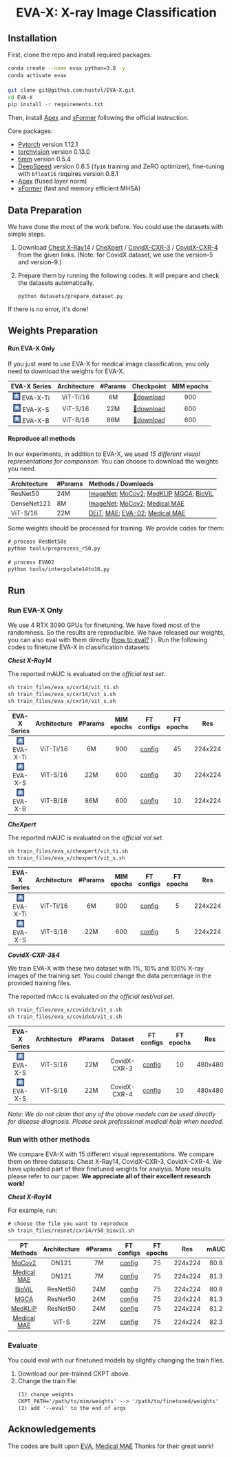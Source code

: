 <h1 align="center">EVA-X: X-ray Image Classification</h1>

## Installation

First, clone the repo and install required packages:
```bash
conda create --name evax python=3.8 -y
conda activate evax

git clone git@github.com:hustvl/EVA-X.git
cd EVA-X
pip install -r requirements.txt
```

Then, install [Apex](https://github.com/NVIDIA/apex#linux) and [xFormer](https://github.com/facebookresearch/xformers#installing-xformers) following the official instruction.


Core packages:
- [Pytorch](https://pytorch.org/) version 1.12.1
- [torchvision](https://pytorch.org/vision/stable/index.html) version 0.13.0
- [timm](https://github.com/rwightman/pytorch-image-models) version 0.5.4
- [DeepSpeed](https://github.com/microsoft/DeepSpeed) version 0.6.5 (`fp16` training and ZeRO optimizer), fine-tuning with `bfloat16` requires version 0.8.1
- [Apex](https://github.com/NVIDIA/apex) (fused layer norm)
- [xFormer](https://github.com/facebookresearch/xformers) (fast and memory efficient MHSA)

## Data Preparation

We have done the most of the work before. You could use the datasets with simple steps.

1. Download [Chest X-Ray14](https://www.kaggle.com/datasets/nih-chest-xrays/data) / [CheXpert](https://www.kaggle.com/datasets/willarevalo/chexpert-v10-small) / [CovidX-CXR-3](https://www.kaggle.com/datasets/andyczhao/covidx-cxr2/versions/5) /  [CovidX-CXR-4](https://www.kaggle.com/datasets/andyczhao/covidx-cxr2) from the given links. (Note: for CovidX dataset, we use the version-5 and version-9.)

2. Prepare them by running the following codes. It will prepare and check the datasets automatically.
   ```
   python datasets/prepare_dataset.py
   ```
If there is no error, it's done!

## Weights Preparation

#### Run EVA-X Only

If you just want to use EVA-X for medical image classification, you only need to download the weights for EVA-X.

| EVA-X Series | Architecture | #Params | Checkpoint | MIM epochs |
|:------------:|:------------:|:-------:|:----------:|:----------:|
| <img src="figs/x-ray-logo.png" width="18"> EVA-X-Ti    |  ViT-Ti/16   | 6M      |  [🤗download](https://huggingface.co/MapleF/eva_x/blob/main/eva_x_tiny_patch16_merged520k_mim.pt)| 900 |
| <img src="figs/x-ray-logo.png" width="18"> EVA-X-S    |  ViT-S/16   | 22M      |  [🤗download](https://huggingface.co/MapleF/eva_x/blob/main/eva_x_small_patch16_merged520k_mim.pt)| 600 |
| <img src="figs/x-ray-logo.png" width="18"> EVA-X-B    |  ViT-B/16   | 86M      |  [🤗download](https://huggingface.co/MapleF/eva_x/blob/main/eva_x_base_patch16_merged520k_mim.pt)| 600 |

#### Reproduce all methods

In our experiments, in addition to EVA-X, we *used 15 different visual representations for comparison*. You can choose to download the weights you need.

| Architecture | #Params | Methods / Downloads |
|:------------|:-------|:----------|
 ResNet50 | 24M |[ImageNet](https://download.pytorch.org/models/resnet50-19c8e357.pth); [MoCov2](https://drive.google.com/file/d/1GVSc3TOEhItliMToyY8Z4oHW_Kxf8cRj/view?usp=share_link); [MedKLIP](https://github.com/MediaBrain-SJTU/MedKLIP) [MGCA](https://github.com/HKU-MedAI/MGCA); [BioViL](https://huggingface.co/microsoft/BiomedVLP-CXR-BERT-specialized/tree/main)|
| DenseNet121 | 8M | [ImageNet](https://download.pytorch.org/models/densenet121-a639ec97.pth);  [MoCov2](https://drive.google.com/file/d/1idLcwL4C0eSGoLc5PI4ZWHzNLq_mJY-g/view?usp=share_link); [Medical MAE](https://drive.google.com/file/d/1f5KePD48QmHua7C5HBUV3i0PqNPkgmqj/view?usp=share_link) |
| ViT-S/16 | 22M |[DEiT](https://dl.fbaipublicfiles.com/deit/deit_small_patch16_224-cd65a155.pth); [MAE](https://drive.google.com/file/d/1QeAIWJWuNcccF09502xcnQ_2tbc2jRQG/view?usp=share_link); [EVA-02](https://huggingface.co/Yuxin-CV/EVA-02/blob/main/eva02/pt/eva02_S_pt_in21k_p14.pt); [Medical MAE](https://drive.google.com/file/d/1Yok1RemqP27iKJ5BUuoHhLRBB1GycITx/view?usp=share_link)|

Some weights should be processed for training. We provide codes for them:

```
# process ResNet50s
python tools/preprocess_r50.py

# process EVA02
python tools/interpolate14to16.py
```


## Run

### Run EVA-X Only

We use 4 RTX 3090 GPUs for finetuning. We have fixed most of the randomness. So the results are reproducible. We have released our weights, you can also eval with them directly ([how to eval?](#evaluate) ) . Run the following codes to finetune EVA-X in classification datasets:

***Chest X-Ray14***

The reported mAUC is evaluated on the *official test set*.

```
sh train_files/eva_x/cxr14/vit_ti.sh
sh train_files/eva_x/cxr14/vit_s.sh
sh train_files/eva_x/cxr14/vit_s.sh
```

| EVA-X Series | Architecture | #Params |  MIM epochs | FT configs | FT epochs | Res | mAUC |Checkpoint |
|:------------:|:------------:|:-------:|:----------:|:----------:|:----------:|:----------:|:----------:|:----------:|
| <img src="figs/x-ray-logo.png" width="18"> EVA-X-Ti    |  ViT-Ti/16   | 6M     | 900 | [config](train_files/eva_x/cxr14/vit_ti.sh) | 45  | 224x224  | 82.4 |[🤗download](https://huggingface.co/MapleF/eva_x/blob/main/eva_x_tiny_patch16_merged520k_mim_cxr14_ft.pth) |
| <img src="figs/x-ray-logo.png" width="18"> EVA-X-S    |  ViT-S/16   | 22M     | 600 | [config](train_files/eva_x/cxr14/vit_s.sh) | 30  | 224x224  | 83.3 |[🤗download](https://huggingface.co/MapleF/eva_x/blob/main/eva_x_small_patch16_merged520k_mim_cxr14_ft.pth) |
| <img src="figs/x-ray-logo.png" width="18"> EVA-X-B    |  ViT-B/16   | 86M     | 600 | [config](train_files/eva_x/cxr14/vit_b.sh) | 10  | 224x224  | 83.5 |[🤗download](https://huggingface.co/MapleF/eva_x/blob/main/eva_x_base_patch16_merged520k_mim_cxr14_ft.pth) |

***CheXpert***

The reported mAUC is evaluated on the *official val set*.

```
sh train_files/eva_x/chexpert/vit_ti.sh
sh train_files/eva_x/chexpert/vit_s.sh
```

| EVA-X Series | Architecture | #Params |  MIM epochs | FT configs | FT epochs | Res | mAUC |Checkpoint |
|:------------:|:------------:|:-------:|:----------:|:----------:|:----------:|:----------:|:----------:|:----------:|
| <img src="figs/x-ray-logo.png" width="18"> EVA-X-Ti    |  ViT-Ti/16   | 6M     | 900 | [config](train_files/eva_x/chexpert/vit_ti.sh) | 5  | 224x224  | 89.6 |[🤗download](https://huggingface.co/MapleF/eva_x/blob/main/eva_x_tiny_patch16_mrerged520k_mim_chexpert_ft.pth) |
| <img src="figs/x-ray-logo.png" width="18"> EVA-X-S    |  ViT-S/16   | 22M     | 600 | [config](train_files/eva_x/chexpert/vit_s.sh) | 5  | 224x224  | 90.1 |[🤗download](https://huggingface.co/MapleF/eva_x/blob/main/eva_x_small_patch16_merged520k_mim_chexpert_ft.pth) |

***CovidX-CXR-3&4***

We train EVA-X with these two dataset with 1%, 10% and 100% X-ray images of the training set. You could change the data percentage in the provided training files.

The reported mAcc is evaluated *on the official test/val set*.
```
sh train_files/eva_x/covidx3/vit_s.sh
sh train_files/eva_x/covidx4/vit_s.sh
```

| EVA-X Series | Architecture | #Params |  Dataset | FT configs | FT epochs | Res | mAcc |Checkpoint |
|:------------:|:------------:|:-------:|:----------:|:----------:|:----------:|:----------:|:----------:|:----------:|
| <img src="figs/x-ray-logo.png" width="18"> EVA-X-S    |  ViT-S/16   | 22M     | CovidX-CXR-3 | [config](train_files/eva_x/covidx3/vit_s.sh) | 10  | 480x480  | 97.5 |[🤗download](https://huggingface.co/MapleF/eva_x/blob/main/eva_x_small_patch16_merged520k_mim_covidx3_ft.pth) |
| <img src="figs/x-ray-logo.png" width="18"> EVA-X-S    |  ViT-S/16   | 22M     | CovidX-CXR-4 | [config](train_files/eva_x/covidx4/vit_s.sh) | 10  | 480x480  | 96.0 |[🤗download](https://huggingface.co/MapleF/eva_x/blob/main/eva_x_small_patch16_merged520k_mim_covidx4_ft.pth) |

*Note*: *We do not claim that any of the above models can be used directly for disease diagnosis. Please seek professional medical help when needed.*

### Run with other methods

We compare EVA-X with 15 different visual representations. We compare them on three datasets: Chest X-Ray14, CovidX-CXR-3, CovidX-CXR-4. We have uploaded part of their finetuned weights for analysis. More results please refer to our paper. **We appreciate all of their excellent research work!**

***Chest X-Ray14***

For example, run:
```
# choose the file you want to reproduce
sh train_files/resnet/cxr14/r50_biovil.sh
```

| PT Methods | Architecture | #Params | FT configs | FT epochs | Res | mAUC |Checkpoint |
|:------------:|:------------:|:-------:|:----------:|:----------:|:----------:|:----------:|:----------:|
| [MoCov2](https://arxiv.org/abs/2003.04297)    |  DN121   | 7M  | [config](train_files/dn121/cxr14/dn121_mocov2_mae_cxr14.sh) | 75  | 224x224  | 80.8 |[🤗download](https://huggingface.co/MapleF/eva_x/blob/main/densenet121_mocov2_pt_cxr14_ft.pth) |
| [Medical MAE](https://arxiv.org/abs/2210.12843)    |  DN121   | 7M  | [config](train_files/dn121/cxr14/dn121_medical_mae_cxr14.sh) | 75  | 224x224  | 81.3 |[🤗download](https://huggingface.co/MapleF/eva_x/blob/main/densenet121_medical_mae_pt_cxr14_ft.pth) |
| [BioViL](https://arxiv.org/abs/2204.09817)    |  ResNet50   | 24M  | [config](train_files/resnet/cxr14/r50_biovil.sh) | 75  | 224x224  | 80.8 |[🤗download](https://huggingface.co/MapleF/eva_x/blob/main/resnet50_biovil_pt_cxr14_ft.pth) |
| [MGCA](https://arxiv.org/abs/2210.06044)    |  ResNet50   | 24M  | [config](train_files/resnet/cxr14/r50_mgca.sh) | 75  | 224x224  | 81.3 |[🤗download](https://huggingface.co/MapleF/eva_x/blob/main/resnet50_mgca_pt_cxr14_ft.pth) |
| [MedKLIP](https://arxiv.org/abs/2301.02228)    |  ResNet50   | 24M  | [config](train_files/resnet/cxr14/r50_medklip.sh) | 75  | 224x224  | 81.2 |[🤗download](https://huggingface.co/MapleF/eva_x/blob/main/resnet50_medklip_pt_cxr14_ft.pth) |
| [Medical MAE](https://arxiv.org/abs/2210.12843)    |  ViT-S   | 22M  | [config](train_files/vit/cxr14/vit_s_medical_mae_cxr14.sh) | 75  | 224x224  | 82.3 | [official download](https://drive.google.com/file/d/1DkZMkXcFpj_SdffYZzw-Dq5clfo_YqjZ/view?usp=share_link) |

### Evaluate

You could eval with our finetuned models by slightly changing the train files.

1. Download our pre-trained CKPT above.
2. Change the train file:
   ```
   (1) change weights
   CKPT_PATH='/path/to/mim/weights' --> '/path/to/finetuned/weights'
   (2) add '--eval' to the end of args
   ```

## Acknowledgements

The codes are built upon [EVA](https://github.com/lambert-x/medical_mae), [Medical MAE](https://github.com/lambert-x/medical_mae) Thanks for their great work!
